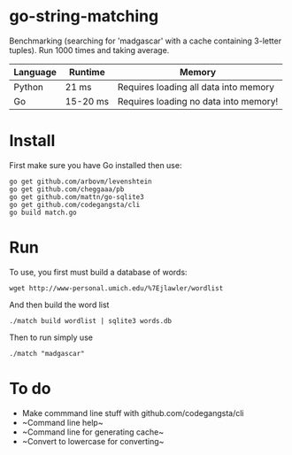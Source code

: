 # go-string-matching

Benchmarking (searching for 'madgascar' with a cache containing 3-letter tuples). Run 1000 times and taking average.

| Language | Runtime  | Memory |
|--------|--------|--------|
| Python | 21 ms  | Requires loading all data into memory |
| Go | 15-20 ms | Requires loading no data into memory! |

# Install

First make sure you have Go installed then use:

```
go get github.com/arbovm/levenshtein
go get github.com/cheggaaa/pb
go get github.com/mattn/go-sqlite3
go get github.com/codegangsta/cli
go build match.go
```


# Run 

To use, you first must build a database of words:

```
wget http://www-personal.umich.edu/%7Ejlawler/wordlist
```

And then build the word list

```
./match build wordlist | sqlite3 words.db
```

Then to run simply use

```
./match "madgascar"
```

# To do

- Make commmand line stuff with github.com/codegangsta/cli
- ~Command line help~
- ~Command line for generating cache~
- ~Convert to lowercase for converting~
